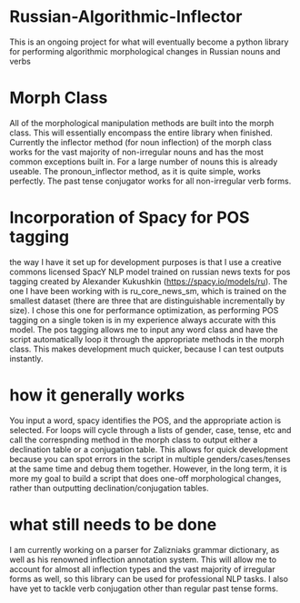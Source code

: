 # Russian-Algorithmic-Inflector
This is an ongoing project for what will eventually become a python library for performing algorithmic morphological changes in Russian nouns and verbs

# Morph Class

All of the morphological manipulation methods are built into the morph class. This will essentially encompass the entire library when finished. Currently the inflector method (for noun inflection) of the morph class works for the vast majority of non-irregular nouns and has the most common exceptions built in. For a large number of nouns this is already useable. The pronoun_inflector method, as it is quite simple, works perfectly. The past tense conjugator works for all non-irregular verb forms. 

# Incorporation of Spacy for POS tagging

the way I have it set up for development purposes is that I use a creative commons licensed SpacY NLP model trained on russian news texts for pos tagging created by Alexander Kukushkin (https://spacy.io/models/ru). The one I have been working with is ru_core_news_sm, which is trained on the smallest dataset (there are three that are distinguishable incrementally by size). I chose this one for performance optimization, as performing POS tagging on a single token is in my experience always accurate with this model. The pos tagging allows me to input any word class and have the script automatically loop it through the appropriate methods in the morph class. This makes development much quicker, because I can test outputs instantly. 

# how it generally works

You input a word, spacy identifies the POS, and the appropriate action is selected. For loops will cycle through a lists of gender, case, tense, etc and call the correspnding method in the morph class to output either a declination table or a conjugation table. This allows for quick development because you can spot errors in the script in multiple genders/cases/tenses at the same time and debug them together. However, in the long term, it is more my goal to build a script that does one-off morphological changes, rather than outputting declination/conjugation tables. 

# what still needs to be done

I am currently working on a parser for Zalizniaks grammar dictionary, as well as his renowned inflection annotation system. This will allow me to account for almost all inflection types and the vast majority of irregular forms as well, so this library can be used for professional NLP tasks. I also have yet to tackle verb conjugation other than regular past tense forms. 
